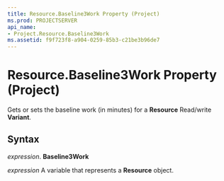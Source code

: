 ```yaml
---
title: Resource.Baseline3Work Property (Project)
ms.prod: PROJECTSERVER
api_name:
- Project.Resource.Baseline3Work
ms.assetid: f9f723f8-a904-0259-85b3-c21be3b96de7
---
```



# Resource.Baseline3Work Property (Project)

Gets or sets the baseline work (in minutes) for a  **Resource** Read/write **Variant**.


## Syntax

 _expression_. **Baseline3Work**

 _expression_ A variable that represents a **Resource** object.


